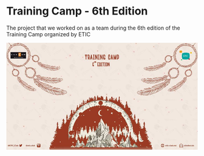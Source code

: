 # Training Camp - 6th Edition
The project that we worked on as a team during the 6th edition of the Training Camp organized by ETIC

![training-camp18](/imgs/tc18.jpg)
